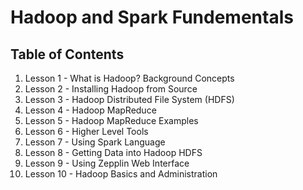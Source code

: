 # Hadoop and Spark Fundementals

## Table of Contents
1. Lesson 1 - What is Hadoop? Background Concepts
2. Lesson 2 - Installing Hadoop from Source
3. Lesson 3 - Hadoop Distributed File System (HDFS)
4. Lesson 4 - Hadoop MapReduce
5. Lesson 5 - Hadoop MapReduce Examples
6. Lesson 6 - Higher Level Tools
7. Lesson 7 - Using Spark Language
8. Lesson 8 - Getting Data into Hadoop HDFS
9. Lesson 9 - Using Zepplin Web Interface
10. Lesson 10 - Hadoop Basics and Administration

